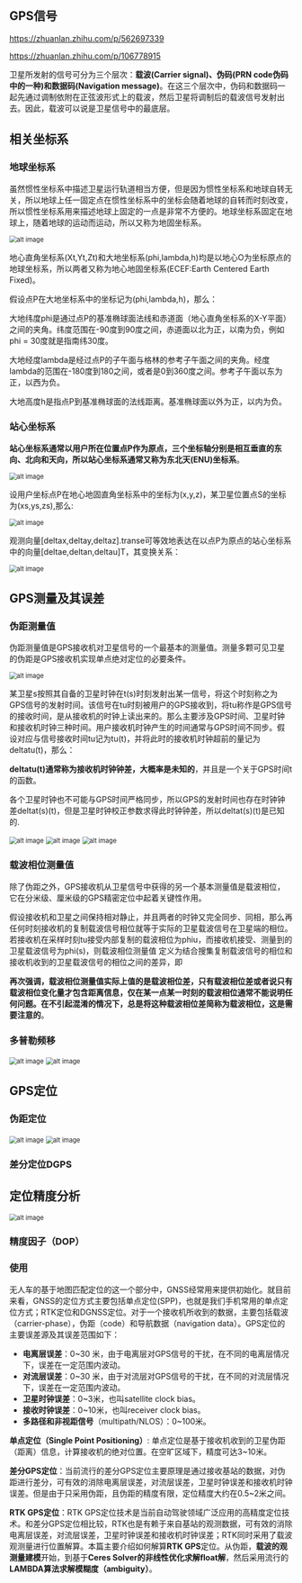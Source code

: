 ## GPS信号

https://zhuanlan.zhihu.com/p/562697339

https://zhuanlan.zhihu.com/p/106778915

卫星所发射的信号可分为三个层次：**载波(Carrier signal)、伪码(PRN code伪码中的一种)和数据码(Navigation message)**。在这三个层次中，伪码和数据码一起先通过调制依附在正弦波形式上的载波，然后卫星将调制后的载波信号发射出去。因此，载波可以说是卫星信号中的最底层。

## 相关坐标系

### 地球坐标系

虽然惯性坐标系中描述卫星运行轨道相当方便，但是因为惯性坐标系和地球自转无关，所以地球上任一固定点在惯性坐标系中的坐标会随着地球的自转而时刻改变，所以惯性坐标系用来描述地球上固定的一点是非常不方便的。地球坐标系固定在地球上，随着地球的运动而运动，所以又称为地固坐标系。

<img src="./doc/ECEF.jpg" alt="alt image" style="zoom:80%;" />

地心直角坐标系(Xt,Yt,Zt)和大地坐标系(phi,lambda,h)均是以地心O为坐标原点的地球坐标系，所以两者又称为地心地固坐标系(ECEF:Earth Centered Earth Fixed)。

假设点P在大地坐标系中的坐标记为(phi,lambda,h)，那么：

大地纬度phi是通过点P的基准椭球面法线和赤道面（地心直角坐标系的X-Y平面）之间的夹角。纬度范围在-90度到90度之间，赤道面以北为正，以南为负，例如phi = 30度就是指南纬30度。

大地经度lambda是经过点P的子午面与格林的参考子午面之间的夹角。经度lambda的范围在-180度到180之间，或者是0到360度之间。参考子午面以东为正，以西为负。

大地高度h是指点P到基准椭球面的法线距离。基准椭球面以外为正，以内为负。

### 站心坐标系

**站心坐标系通常以用户所在位置点P作为原点，三个坐标轴分别是相互垂直的东向、北向和天向，所以站心坐标系通常又称为东北天(ENU)坐标系**。

<img src="./doc/ENU.jpg" alt="alt image" style="zoom:80%;" />

设用户坐标点P在地心地固直角坐标系中的坐标为(x,y,z)，某卫星位置点S的坐标为(xs,ys,zs),那么:

<img src="./doc/observe.png" alt="alt image" style="zoom:80%;" />

观测向量[deltax,deltay,deltaz].transe可等效地表达在以点P为原点的站心坐标系中的向量[deltae,deltan,deltau]T，其变换关系：

<img src="./doc/frame_transform.png" alt="alt image" style="zoom:80%;" />

## GPS测量及其误差  

### 伪距测量值

伪距测量值是GPS接收机对卫星信号的一个最基本的测量值。测量多颗可见卫星的伪距是GPS接收机实现单点绝对定位的必要条件。

<img src="./doc/time.jpg" alt="alt image" style="zoom:80%;" />

某卫星s按照其自备的卫星时钟在t(s)时刻发射出某一信号，将这个时刻称之为GPS信号的发射时间。该信号在tu时刻被用户的GPS接收到，将tu称作是GPS信号的接收时间，是从接收机的时钟上读出来的。那么主要涉及GPS时间、卫星时钟和接收机时钟三种时间。用户接收机时钟产生的时间通常与GPS时间不同步。假设对应与信号接收时间tu记为tu(t)，并将此时的接收机时钟超前的量记为deltatu(t)，那么： 

 **deltatu(t)通常称为接收机时钟钟差，大概率是未知的**，并且是一个关于GPS时间t的函数。

各个卫星时钟也不可能与GPS时间严格同步，所以GPS的发射时间也存在时钟钟差deltat(s)(t)，但是卫星时钟校正参数求得此时钟钟差，所以deltat(s)(t)是已知的.

<img src="./doc/PRM.png" alt="alt image" style="zoom:80%;" />

<img src="./doc/PRM-GTR.png" alt="alt image" style="zoom:80%;" />

<img src="./doc/PRM-location.png" alt="alt image" style="zoom:80%;" />

### 载波相位测量值

除了伪距之外，GPS接收机从卫星信号中获得的另一个基本测量值是载波相位，它在分米级、厘米级的GPS精密定位中起着关键性作用。

假设接收机和卫星之间保持相对静止，并且两者的时钟又完全同步、同相，那么再任何时刻接收机的复制载波信号相位就等于实际的卫星载波信号在卫星端的相位。若接收机在采样时刻tu接受内部复制的载波相位为phiu，而接收机接受、测量到的卫星载波信号为phi(s)，则载波相位测量值  定义为结合搜集复制载波信号的相位和接收机收到的卫星载波信号的相位之间的差异，即

**再次强调，载波相位测量值实际上值的是载波相位差，只有载波相位差或者说只有载波相位变化量才包含距离信息，仅在某一点某一时刻的载波相位通常不能说明任何问题。在不引起混淆的情况下，总是将这种载波相位差简称为载波相位，这是需要注意的**。

### 多普勒频移

<img src="./doc/多普勒.jpeg" alt="alt image" style="zoom:80%;" />

<img src="./doc/多普勒计算.png" alt="alt image" style="zoom:80%;" />

## GPS定位

### 伪距定位

<img src="./doc/gps_localization.png" alt="alt image" style="zoom:80%;" />

<img src="./doc/gps_localization_figure.jpeg" alt="alt image" style="zoom:80%;" />

### 差分定位DGPS



## 定位精度分析

<img src="./doc/error.png" alt="alt image" style="zoom:80%;" />



### 精度因子（DOP）



### 使用

无人车的基于地图匹配定位的这一个部分中，GNSS经常用来提供初始化。就目前来看，GNSS的定位方式主要包括单点定位(SPP)，也就是我们手机常用的单点定位方式；RTK定位和DGNSS定位。对于一个接收机所收到的数据，主要包括载波（carrier-phase），伪距（code）和导航数据（navigation data）。GPS定位的主要误差源及其误差范围如下：

- **电离层误差**：0~30 米，由于电离层对GPS信号的干扰，在不同的电离层情况下，误差在一定范围内波动。
- **对流层误差**：0~30 米，由于对流层对GPS信号的干扰，在不同的对流层情况下，误差在一定范围内波动。
- **卫星时钟误差**：0~3米，也叫satellite clock bias。
- **接收时钟误差**：0~10米，也叫receiver clock bias。
- **多路径和非视距信号**（multipath/NLOS）：0~100米。

**单点定位（Single Point Positioning）**: 单点定位是基于接收机收到的卫星伪距（距离）信息，计算接收机的绝对位置。在空旷区域下，精度可达3~10米。

**差分GPS定位**：当前流行的差分GPS定位主要原理是通过接收基站的数据，对伪距进行差分，可有效的消除电离层误差，对流层误差，卫星时钟误差和接收机时钟误差。但是由于只采用伪距，且伪距的精度有限，定位精度大约在0.5~2米之间。

**RTK GPS定位**：RTK GPS定位技术是当前自动驾驶领域广泛应用的高精度定位技术。和差分GPS定位相比较，RTK也是有赖于来自基站的观测数据，可有效的消除电离层误差，对流层误差，卫星时钟误差和接收机时钟误差；RTK同时采用了载波观测量进行位置解算。本篇主要介绍如何解算**RTK GPS**定位。从伪距，**载波的观测量建模**开始，到基于**Ceres Solver的非线性优化求解float解**，然后采用流行的**LAMBDA算法求解模糊度（ambiguity）**。



